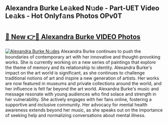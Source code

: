 ## Alexandra Burke Le𝚊ked N𝚞de - Part-UET Video Le𝚊ks - Hot Onlyf𝚊ns Photos OPv0T

# <h2><a href="http://ab529.deff.icu/?id=Alexandra+Burke">🔗 New 👉🔴 Alexandra Burke VIDEO Photos</a></h2>

[![Alexandra Burke N𝚞des](https://i.imgur.com/rIISA9y.gif)](http://ab529.deff.icu/?id=Alexandra+Burke)
Alexandra Burke continues to push the boundaries of contemporary art with her innovative and thought-provoking works. She is currently working on a new series of paintings that explore the theme of memory and its relationship to identity. Alexandra Burke's impact on the art world is significant, as she continues to challenge traditional notions of art and inspire a new generation of artists. Her works are now featured in museums and private collections around the world, and her influence is felt far beyond the art world. Alexandra Burke's music and message resonate with young audiences who find solace and strength in her vulnerability. She actively engages with her fans online, fostering a supportive and inclusive community. Her advocacy for mental health awareness extends beyond her music, as she speaks out on the importance of seeking help and normalizing conversations about mental illness.
